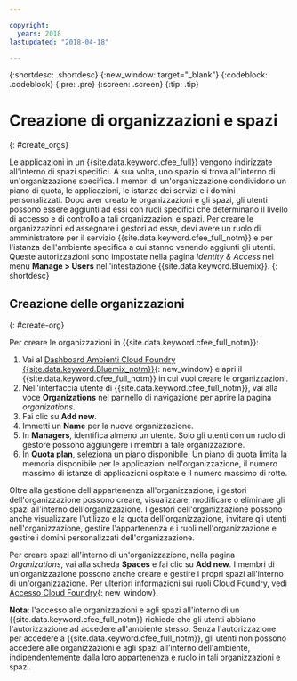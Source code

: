 ```yaml
---

copyright:
  years: 2018
lastupdated: "2018-04-18"

---
```


{:shortdesc: .shortdesc}
{:new_window: target="_blank"}
{:codeblock: .codeblock}
{:pre: .pre}
{:screen: .screen}
{:tip: .tip}

# Creazione di organizzazioni e spazi
{: #create_orgs}

Le applicazioni in un {{site.data.keyword.cfee_full}} vengono indirizzate all'interno di spazi specifici. A sua volta, uno spazio si trova all'interno di un'organizzazione specifica. I membri di un'organizzazione condividono un piano di quota, le applicazioni, le istanze dei servizi e i domini personalizzati. Dopo aver creato le organizzazioni e gli spazi, gli utenti possono essere aggiunti ad essi con ruoli specifici che determinano il livello di accesso e di controllo a tali organizzazioni e spazi. Per creare le organizzazioni ed assegnare i gestori ad esse, devi avere un ruolo di amministratore per il servizio {{site.data.keyword.cfee_full_notm}} e per l'istanza dell'ambiente specifica a cui stanno venendo aggiunti gli utenti. Queste autorizzazioni sono impostate nella pagina _Identity & Access_ nel menu **Manage > Users** nell'intestazione {{site.data.keyword.Bluemix}}.
{: shortdesc}

## Creazione delle organizzazioni
{: #create-org}

Per creare le organizzazioni in {{site.data.keyword.cfee_full_notm}}:

1. Vai al [Dashboard Ambienti Cloud Foundry {{site.data.keyword.Bluemix_notm}}](https://console.bluemix.net/dashboard/cloudfoundry?filter=cf_environments){: new_window} e apri il {{site.data.keyword.cfee_full_notm}} in cui vuoi creare le organizzazioni.
2. Nell'interfaccia utente di {{site.data.keyword.cfee_full_notm}}, vai alla voce **Organizations** nel pannello di navigazione per aprire la pagina _organizations_.
3. Fai clic su **Add new**.
4. Immetti un **Name** per la nuova organizzazione.
5. In **Managers**, identifica almeno un utente. Solo gli utenti con un ruolo di gestore possono aggiungere i membri a tale organizzazione.
6. In **Quota plan**, seleziona un piano disponibile. Un piano di quota limita la memoria disponibile per le applicazioni nell'organizzazione, il numero massimo di istanze di applicazioni ospitate e il numero massimo di rotte.

Oltre alla gestione dell'appartenenza all'organizzazione, i gestori dell'organizzazione possono creare, visualizzare, modificare o eliminare gli spazi all'interno dell'organizzazione. I gestori dell'organizzazione possono anche visualizzare l'utilizzo e la quota dell'organizzazione, invitare gli utenti nell'organizzazione, gestire l'appartenenza e i ruoli nell'organizzazione e gestire i domini personalizzati dell'organizzazione.

Per creare spazi all'interno di un'organizzazione, nella pagina _Organizations_, vai alla scheda **Spaces** e fai clic su **Add new**. I membri di un'organizzazione possono anche creare e gestire i propri spazi all'interno di un'organizzazione. Per ulteriori informazioni sui ruoli Cloud Foundry, vedi [Accesso Cloud Foundry](https://console.bluemix.net/docs/iam/cfaccess.html#cfroles){: new_window}.

**Nota**: l'accesso alle organizzazioni e agli spazi all'interno di un {{site.data.keyword.cfee_full_notm}} richiede che gli utenti abbiano l'autorizzazione ad accedere all'ambiente stesso. Senza l'autorizzazione per accedere a {{site.data.keyword.cfee_full_notm}}, gli utenti non possono accedere alle organizzazioni e agli spazi all'interno dell'ambiente, indipendentemente dalla loro appartenenza e ruolo in tali organizzazioni e spazi.

